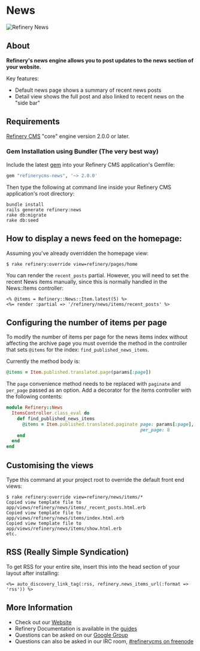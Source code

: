 # News

![Refinery News](http://refinerycms.com/system/images/0000/0876/news.png)

## About

__Refinery's news engine allows you to post updates to the news section of your website.__

Key features:

* Default news page shows a summary of recent news posts
* Detail view shows the full post and also linked to recent news on the "side bar"

## Requirements

[Refinery CMS](http://refinerycms.com) "core" engine version 2.0.0 or later.

### Gem Installation using Bundler (The very best way)

Include the latest [gem](http://rubygems.org/gems/refinerycms-news) into your Refinery CMS application's Gemfile:

```ruby
gem "refinerycms-news", '~> 2.0.0'
```

Then type the following at command line inside your Refinery CMS application's root directory:

    bundle install
    rails generate refinery:news
    rake db:migrate
    rake db:seed

## How to display a news feed on the homepage:

Assuming you've already overridden the homepage view:

    $ rake refinery:override view=refinery/pages/home

You can render the `recent_posts` partial. However, you will need to set the recent News items manually, since this is normally handled in the News::Items controller:

```erb
<% @items = Refinery::News::Item.latest(5) %>
<%= render :partial => '/refinery/news/items/recent_posts' %>
```

## Configuring the number of items per page

To modify the number of items per page for the news items index without
affecting the archive page you must override the method in the controller that
sets `@items` for the index: `find_published_news_items`.

Currently the method body is:
```ruby
@items = Item.published.translated.page(params[:page])
```

The `page` convenience method needs to be replaced with `paginate` and
`per_page` passed as an option.  Add a decorator for the items controller with
the following contents:

```ruby
module Refinery::News
  ItemsController.class_eval do
    def find_published_news_items
      @items = Item.published.translated.paginate page: params[:page],
                                                  per_page: 8
    end
  end
end
```

## Customising the views

Type this command at your project root to override the default front end views:

    $ rake refinery:override view=refinery/news/items/*
    Copied view template file to app/views/refinery/news/items/_recent_posts.html.erb
    Copied view template file to app/views/refinery/news/items/index.html.erb
    Copied view template file to app/views/refinery/news/items/show.html.erb
    etc.

## RSS (Really Simple Syndication)

To get RSS for your entire site, insert this into the head section of your layout after installing:

```erb
<%= auto_discovery_link_tag(:rss, refinery.news_items_url(:format => 'rss')) %>
```

## More Information
* Check out our [Website](http://refinerycms.com/)
* Refinery Documentation is available in the [guides](http://refinerycms.com/guides)
* Questions can be asked on our [Google Group](http://group.refinerycms.org)
* Questions can also be asked in our IRC room, [#refinerycms on freenode](irc://irc.freenode.net/refinerycms)
